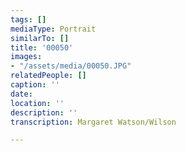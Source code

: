 ```yaml
---
tags: []
mediaType: Portrait
similarTo: []
title: '00050'
images:
- "/assets/media/00050.JPG"
relatedPeople: []
caption: ''
date: 
location: ''
description: ''
transcription: Margaret Watson/Wilson

---
```

